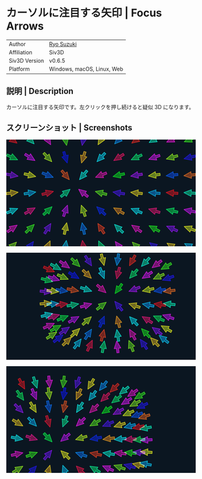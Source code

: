 # カーソルに注目する矢印 | Focus Arrows

|               |                                              |
|:--------------|:---------------------------------------------|
| Author        | [Ryo Suzuki](https://twitter.com/Reputeless) |
| Affiliation   | Siv3D                                        |
| Siv3D Version | v0.6.5                                       |
| Platform      | Windows, macOS, Linux, Web                   |

## 説明 | Description

カーソルに注目する矢印です。左クリックを押し続けると疑似 3D になります。

## スクリーンショット | Screenshots

![](Screenshot/1.png)

![](Screenshot/2.png)

![](Screenshot/3.png)
